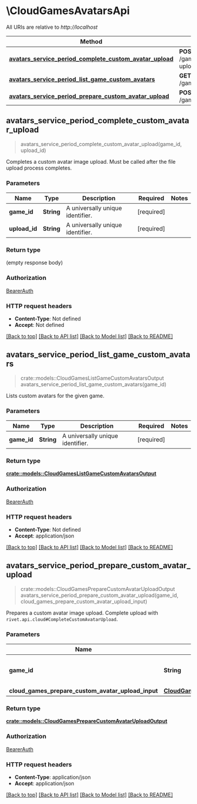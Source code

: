 # \CloudGamesAvatarsApi

All URIs are relative to *http://localhost*

Method | HTTP request | Description
------------- | ------------- | -------------
[**avatars_service_period_complete_custom_avatar_upload**](CloudGamesAvatarsApi.md#avatars_service_period_complete_custom_avatar_upload) | **POST** /games/{game_id}/avatar-upload/{upload_id}/complete | 
[**avatars_service_period_list_game_custom_avatars**](CloudGamesAvatarsApi.md#avatars_service_period_list_game_custom_avatars) | **GET** /games/{game_id}/avatars | 
[**avatars_service_period_prepare_custom_avatar_upload**](CloudGamesAvatarsApi.md#avatars_service_period_prepare_custom_avatar_upload) | **POST** /games/{game_id}/prepare | 



## avatars_service_period_complete_custom_avatar_upload

> avatars_service_period_complete_custom_avatar_upload(game_id, upload_id)


Completes a custom avatar image upload. Must be called after the file upload process completes.

### Parameters


Name | Type | Description  | Required | Notes
------------- | ------------- | ------------- | ------------- | -------------
**game_id** | **String** | A universally unique identifier. | [required] |
**upload_id** | **String** | A universally unique identifier. | [required] |

### Return type

 (empty response body)

### Authorization

[BearerAuth](../README.md#BearerAuth)

### HTTP request headers

- **Content-Type**: Not defined
- **Accept**: Not defined

[[Back to top]](#) [[Back to API list]](../README.md#documentation-for-api-endpoints) [[Back to Model list]](../README.md#documentation-for-models) [[Back to README]](../README.md)


## avatars_service_period_list_game_custom_avatars

> crate::models::CloudGamesListGameCustomAvatarsOutput avatars_service_period_list_game_custom_avatars(game_id)


Lists custom avatars for the given game.

### Parameters


Name | Type | Description  | Required | Notes
------------- | ------------- | ------------- | ------------- | -------------
**game_id** | **String** | A universally unique identifier. | [required] |

### Return type

[**crate::models::CloudGamesListGameCustomAvatarsOutput**](CloudGamesListGameCustomAvatarsOutput.md)

### Authorization

[BearerAuth](../README.md#BearerAuth)

### HTTP request headers

- **Content-Type**: Not defined
- **Accept**: application/json

[[Back to top]](#) [[Back to API list]](../README.md#documentation-for-api-endpoints) [[Back to Model list]](../README.md#documentation-for-models) [[Back to README]](../README.md)


## avatars_service_period_prepare_custom_avatar_upload

> crate::models::CloudGamesPrepareCustomAvatarUploadOutput avatars_service_period_prepare_custom_avatar_upload(game_id, cloud_games_prepare_custom_avatar_upload_input)


Prepares a custom avatar image upload. Complete upload with `rivet.api.cloud#CompleteCustomAvatarUpload`.

### Parameters


Name | Type | Description  | Required | Notes
------------- | ------------- | ------------- | ------------- | -------------
**game_id** | **String** | A universally unique identifier. | [required] |
**cloud_games_prepare_custom_avatar_upload_input** | [**CloudGamesPrepareCustomAvatarUploadInput**](CloudGamesPrepareCustomAvatarUploadInput.md) |  | [required] |

### Return type

[**crate::models::CloudGamesPrepareCustomAvatarUploadOutput**](CloudGamesPrepareCustomAvatarUploadOutput.md)

### Authorization

[BearerAuth](../README.md#BearerAuth)

### HTTP request headers

- **Content-Type**: application/json
- **Accept**: application/json

[[Back to top]](#) [[Back to API list]](../README.md#documentation-for-api-endpoints) [[Back to Model list]](../README.md#documentation-for-models) [[Back to README]](../README.md)

